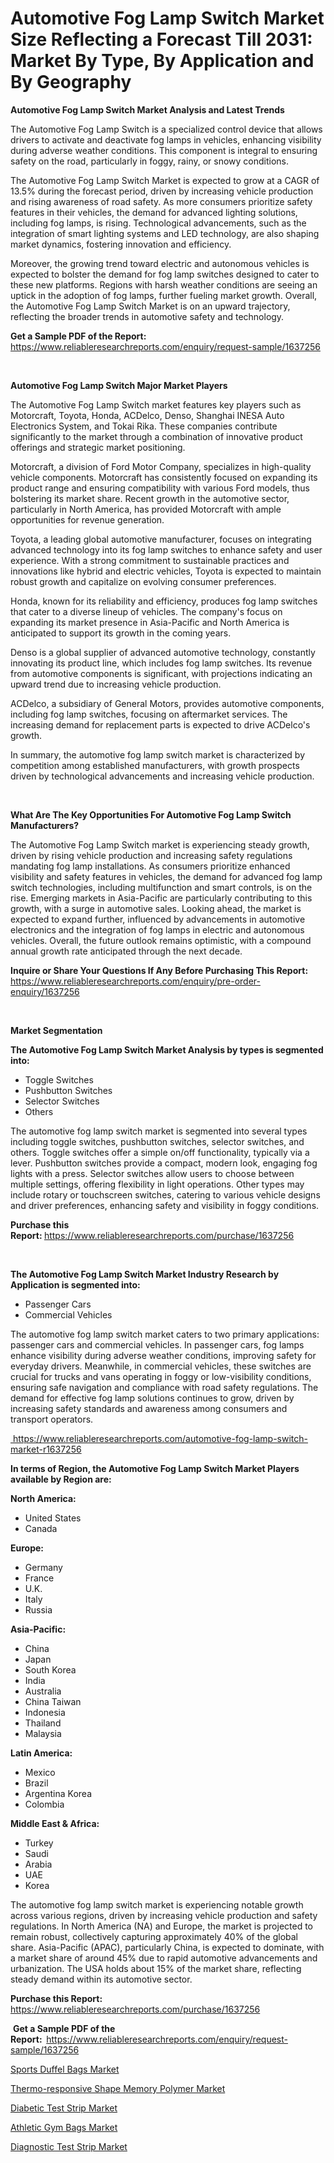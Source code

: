 <p><h1>Automotive Fog Lamp Switch Market Size Reflecting a Forecast Till 2031: Market By Type, By Application and By Geography</h1></p><p><strong>Automotive Fog Lamp Switch Market Analysis and Latest Trends</strong></p>
<p><p>The Automotive Fog Lamp Switch is a specialized control device that allows drivers to activate and deactivate fog lamps in vehicles, enhancing visibility during adverse weather conditions. This component is integral to ensuring safety on the road, particularly in foggy, rainy, or snowy conditions.</p><p>The Automotive Fog Lamp Switch Market is expected to grow at a CAGR of 13.5% during the forecast period, driven by increasing vehicle production and rising awareness of road safety. As more consumers prioritize safety features in their vehicles, the demand for advanced lighting solutions, including fog lamps, is rising. Technological advancements, such as the integration of smart lighting systems and LED technology, are also shaping market dynamics, fostering innovation and efficiency.</p><p>Moreover, the growing trend toward electric and autonomous vehicles is expected to bolster the demand for fog lamp switches designed to cater to these new platforms. Regions with harsh weather conditions are seeing an uptick in the adoption of fog lamps, further fueling market growth. Overall, the Automotive Fog Lamp Switch Market is on an upward trajectory, reflecting the broader trends in automotive safety and technology.</p></p>
<p><strong>Get a Sample PDF of the Report:&nbsp;</strong> <a href="https://www.reliableresearchreports.com/enquiry/request-sample/1637256">https://www.reliableresearchreports.com/enquiry/request-sample/1637256</a></p>
<p>&nbsp;</p>
<p><strong>Automotive Fog Lamp Switch Major Market Players</strong></p>
<p><p>The Automotive Fog Lamp Switch market features key players such as Motorcraft, Toyota, Honda, ACDelco, Denso, Shanghai INESA Auto Electronics System, and Tokai Rika. These companies contribute significantly to the market through a combination of innovative product offerings and strategic market positioning.</p><p>Motorcraft, a division of Ford Motor Company, specializes in high-quality vehicle components. Motorcraft has consistently focused on expanding its product range and ensuring compatibility with various Ford models, thus bolstering its market share. Recent growth in the automotive sector, particularly in North America, has provided Motorcraft with ample opportunities for revenue generation.</p><p>Toyota, a leading global automotive manufacturer, focuses on integrating advanced technology into its fog lamp switches to enhance safety and user experience. With a strong commitment to sustainable practices and innovations like hybrid and electric vehicles, Toyota is expected to maintain robust growth and capitalize on evolving consumer preferences.</p><p>Honda, known for its reliability and efficiency, produces fog lamp switches that cater to a diverse lineup of vehicles. The company's focus on expanding its market presence in Asia-Pacific and North America is anticipated to support its growth in the coming years.</p><p>Denso is a global supplier of advanced automotive technology, constantly innovating its product line, which includes fog lamp switches. Its revenue from automotive components is significant, with projections indicating an upward trend due to increasing vehicle production.</p><p>ACDelco, a subsidiary of General Motors, provides automotive components, including fog lamp switches, focusing on aftermarket services. The increasing demand for replacement parts is expected to drive ACDelco's growth.</p><p>In summary, the automotive fog lamp switch market is characterized by competition among established manufacturers, with growth prospects driven by technological advancements and increasing vehicle production.</p></p>
<p>&nbsp;</p>
<p><strong>What Are The Key Opportunities For Automotive Fog Lamp Switch Manufacturers?</strong></p>
<p><p>The Automotive Fog Lamp Switch market is experiencing steady growth, driven by rising vehicle production and increasing safety regulations mandating fog lamp installations. As consumers prioritize enhanced visibility and safety features in vehicles, the demand for advanced fog lamp switch technologies, including multifunction and smart controls, is on the rise. Emerging markets in Asia-Pacific are particularly contributing to this growth, with a surge in automotive sales. Looking ahead, the market is expected to expand further, influenced by advancements in automotive electronics and the integration of fog lamps in electric and autonomous vehicles. Overall, the future outlook remains optimistic, with a compound annual growth rate anticipated through the next decade.</p></p>
<p><strong>Inquire or Share Your Questions If Any Before Purchasing This Report:</strong> <a href="https://www.reliableresearchreports.com/enquiry/pre-order-enquiry/1637256">https://www.reliableresearchreports.com/enquiry/pre-order-enquiry/1637256</a></p>
<p>&nbsp;</p>
<p><strong>Market Segmentation</strong></p>
<p><strong>The Automotive Fog Lamp Switch Market Analysis by types is segmented into:</strong></p>
<p><ul><li>Toggle Switches</li><li>Pushbutton Switches</li><li>Selector Switches</li><li>Others</li></ul></p>
<p><p>The automotive fog lamp switch market is segmented into several types including toggle switches, pushbutton switches, selector switches, and others. Toggle switches offer a simple on/off functionality, typically via a lever. Pushbutton switches provide a compact, modern look, engaging fog lights with a press. Selector switches allow users to choose between multiple settings, offering flexibility in light operations. Other types may include rotary or touchscreen switches, catering to various vehicle designs and driver preferences, enhancing safety and visibility in foggy conditions.</p></p>
<p><strong>Purchase this Report:&nbsp;</strong><a href="https://www.reliableresearchreports.com/purchase/1637256">https://www.reliableresearchreports.com/purchase/1637256</a></p>
<p>&nbsp;</p>
<p><strong>The Automotive Fog Lamp Switch Market Industry Research by Application is segmented into:</strong></p>
<p><ul><li>Passenger Cars</li><li>Commercial Vehicles</li></ul></p>
<p><p>The automotive fog lamp switch market caters to two primary applications: passenger cars and commercial vehicles. In passenger cars, fog lamps enhance visibility during adverse weather conditions, improving safety for everyday drivers. Meanwhile, in commercial vehicles, these switches are crucial for trucks and vans operating in foggy or low-visibility conditions, ensuring safe navigation and compliance with road safety regulations. The demand for effective fog lamp solutions continues to grow, driven by increasing safety standards and awareness among consumers and transport operators.</p></p>
<p><a href="https://www.reliableresearchreports.com/automotive-fog-lamp-switch-market-r1637256">&nbsp;https://www.reliableresearchreports.com/automotive-fog-lamp-switch-market-r1637256</a></p>
<p><strong>In terms of Region, the Automotive Fog Lamp Switch Market Players available by Region are:</strong></p>
<p>
    <p> <strong> North America: </strong>
        <ul>
            <li>United States</li>
            <li>Canada</li>
        </ul>
        </p> 
    <p> <strong> Europe: </strong>
        <ul>
            <li>Germany</li>
            <li>France</li>
            <li>U.K.</li>
            <li>Italy</li>
            <li>Russia</li>
        </ul>
        </p> 
    <p> <strong> Asia-Pacific: </strong>
        <ul>
            <li>China</li>
            <li>Japan</li>
            <li>South Korea</li>
            <li>India</li>
            <li>Australia</li>
            <li>China Taiwan</li>
            <li>Indonesia</li>
            <li>Thailand</li>
            <li>Malaysia</li>
        </ul>
        </p> 
    <p> <strong> Latin America: </strong>
        <ul>
            <li>Mexico</li>
            <li>Brazil</li>
            <li>Argentina Korea</li>
            <li>Colombia</li>
        </ul>
        </p> 
    <p> <strong> Middle East & Africa: </strong>
        <ul>
            <li>Turkey</li>
            <li>Saudi</li>
            <li>Arabia</li>
            <li>UAE</li>
            <li>Korea</li>
        </ul>
    </p>
    </p>
<p><p>The automotive fog lamp switch market is experiencing notable growth across various regions, driven by increasing vehicle production and safety regulations. In North America (NA) and Europe, the market is projected to remain robust, collectively capturing approximately 40% of the global share. Asia-Pacific (APAC), particularly China, is expected to dominate, with a market share of around 45% due to rapid automotive advancements and urbanization. The USA holds about 15% of the market share, reflecting steady demand within its automotive sector.</p></p>
<p><strong>Purchase this Report: </strong><a href="https://www.reliableresearchreports.com/purchase/1637256">https://www.reliableresearchreports.com/purchase/1637256</a></p>
<p>&nbsp;<strong>Get a Sample PDF of the Report:&nbsp;&nbsp;</strong><a href="https://www.reliableresearchreports.com/enquiry/request-sample/1637256">https://www.reliableresearchreports.com/enquiry/request-sample/1637256</a></p>
<p><strong></strong></p>
<p><p><a href="https://issuu.com/reportprime-2/docs/sports-duffel-bags-market-size-2030_3aff2ec72c7503">Sports Duffel Bags Market</a></p><p><a href="https://medium.com/@ariss5637_57677/how-regional-and-global-trends-are-shaping-the-thermo-responsive-shape-memory-polymer-market-for-eb4fa1aa5165?postPublishedType=repub">Thermo-responsive Shape Memory Polymer Market</a></p><p><a href="https://www.linkedin.com/pulse/diabetic-test-strip-market-outlook-forecast-from-2024-2031-nczbe?trackingId=5OJ0Sk%2B7ThWcBkIdl%2BWhww%3D%3D">Diabetic Test Strip Market</a></p><p><a href="https://issuu.com/reportprime-2/docs/athletic-gym-bags-market-size-2030._7ba7d139d5a723">Athletic Gym Bags Market</a></p><p><a href="https://www.linkedin.com/pulse/global-diagnostic-test-strip-market-opportunities-challenges2024-silhe?trackingId=JYSe3ylwStu0761cbdbVxw%3D%3D">Diagnostic Test Strip Market</a></p></p>